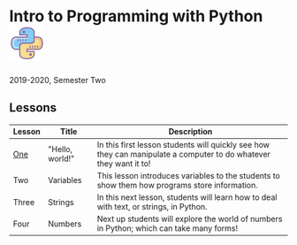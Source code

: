 # Intro to Programming with Python ![python icon](icons8-python-64.png)
2019-2020, Semester Two

## Lessons

Lesson | Title | Description
-------|-------|------------
[One](one/) | "Hello, world!" | In this first lesson students will quickly see how they can manipulate a computer to do whatever they want it to!
Two | Variables | This lesson introduces variables to the students to show them how programs store information.
Three | Strings | In this next lesson, students will learn how to deal with text, or strings, in Python.
Four | Numbers | Next up students will explore the world of numbers in Python; which can take many forms!
